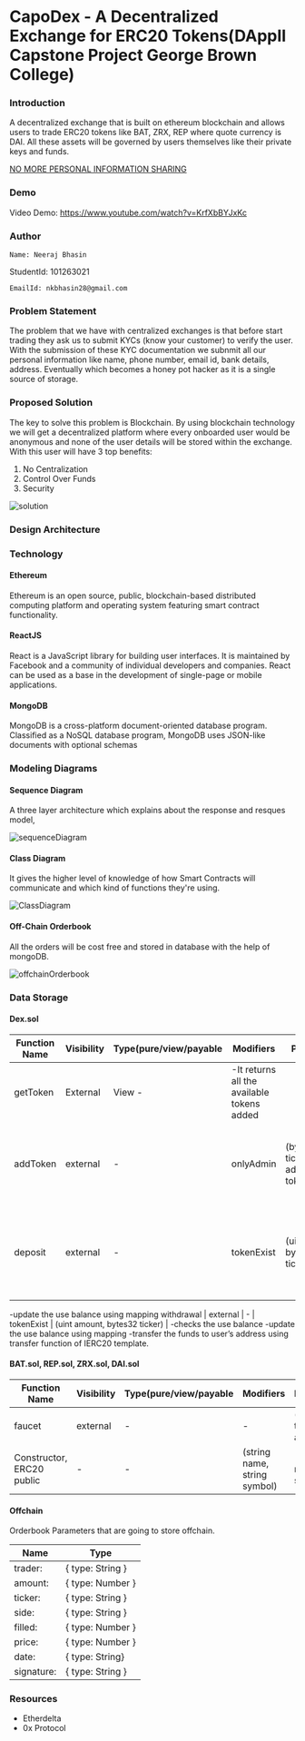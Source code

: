 # CapoDex - A Decentralized Exchange for ERC20 Tokens(DAppII Capstone Project George Brown College)

### Introduction

A decentralized exchange that is built on ethereum blockchain and allows users to trade ERC20 tokens like BAT, ZRX, REP where quote currency is DAI. All these assets will be governed by users themselves like their private keys and funds.

<u>NO MORE PERSONAL INFORMATION SHARING</u>

### Demo

Video Demo: https://www.youtube.com/watch?v=KrfXbBYJxKc

### Author

```
Name: Neeraj Bhasin
```

StudentId: 101263021

```
EmailId: nkbhasin28@gmail.com
```

### Problem Statement

The problem that we have with centralized exchanges is that before start trading they ask us to submit KYCs (know your customer) to verify the user. With the submission of these KYC documentation we subnmit all our personal information like name, phone number, email id, bank details, address. Eventually which becomes a honey pot hacker as it is a single source of storage.

### Proposed Solution

The key to solve this problem is Blockchain. By using blockchain technology we will get a decentralized platform where every onboarded user would be anonymous and none of the user details will be stored within the exchange. With this user will have 3 top benefits:

1.  No Centralization
2.  Control Over Funds
3.  Security

![](/documentation/solution.png "solution")

### Design Architecture

### Technology

#### Ethereum

Ethereum is an open source, public, blockchain-based distributed computing platform and operating system featuring smart contract functionality.

#### ReactJS

React is a JavaScript library for building user interfaces. It is maintained by Facebook and a community of individual developers and companies. React can be used as a base in the development of single-page or mobile applications.

#### MongoDB

MongoDB is a cross-platform document-oriented database program. Classified as a NoSQL database program, MongoDB uses JSON-like documents with optional schemas

### Modeling Diagrams

#### Sequence Diagram

A three layer architecture which explains about the response and resques model,

![](/documentation/sequenceDiagram.png "sequenceDiagram")

#### Class Diagram

It gives the higher level of knowledge of how Smart Contracts will communicate and which kind of functions they're using.

![](/documentation/ClassDiagram.png "ClassDiagram")

#### Off-Chain Orderbook

All the orders will be cost free and stored in database with the help of mongoDB.

![](/documentation/offchainOrderbook.png "offchainOrderbook")

### Data Storage

#### Dex.sol

| Function Name | Visibility | Type(pure/view/payable | Modifiers                                  | Parameters                              | Action-Notes                                                                          |
| ------------- | ---------- | ---------------------- | ------------------------------------------ | --------------------------------------- | ------------------------------------------------------------------------------------- |
| getToken      | External   | View -                 | -It returns all the available tokens added |
| addToken      | external   | -                      | onlyAdmin                                  | (bytes32 ticker, address, tokenAddress) | -it adds the token to mapping -push ticker to the array of tickers: tokenList`        |
| deposit       | external   | -                      | tokenExist                                 | (uint amount, bytes32 ticker)           | -sends the tokens to contract address by using the transferFrom() of IERC20 template. |

-update the use balance using mapping
withdrawal | external | - | tokenExist | (uint amount, bytes32 ticker) | -checks the use balance
-update the use balance using mapping
-transfer the funds to user’s address using transfer function of IERC20 template.

#### BAT.sol, REP.sol, ZRX.sol, DAI.sol

| Function Name             | Visibility | Type(pure/view/payable | Modifiers                    | Parameters                 | Action-Notes      |
| ------------------------- | ---------- | ---------------------- | ---------------------------- | -------------------------- | ----------------- |
| faucet                    | external   | -                      | -                            | (address to, uint amount)  | -mints the tokens |
| Constructor, ERC20 public | -          | -                      | (string name, string symbol) | -takes the name and symbol | of token          |

#### Offchain

Orderbook Parameters that are going to store offchain.

| Name       | Type             |
| ---------- | ---------------- |
| trader:    | { type: String } |
| amount:    | { type: Number } |
| ticker:    | { type: String } |
| side:      | { type: String } |
| filled:    | { type: Number } |
| price:     | { type: Number } |
| date:      | { type: String}  |
| signature: | { type: String } |

### Resources

- Etherdelta
- 0x Protocol
